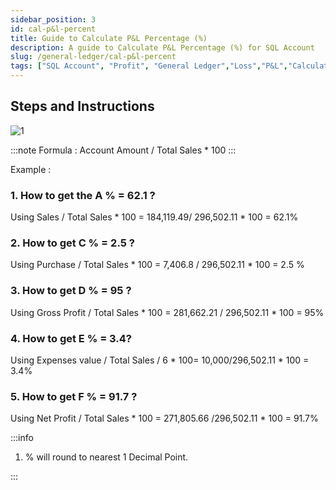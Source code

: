 ```yaml
---
sidebar_position: 3
id: cal-p&l-percent
title: Guide to Calculate P&L Percentage (%)
description: A guide to Calculate P&L Percentage (%) for SQL Account
slug: /general-ledger/cal-p&l-percent
tags: ["SQL Account", "Profit", "General Ledger","Loss","P&L","Calculate"]
---
```


## Steps and Instructions

![1](/img/general-ledger/cal-p&l-percent/1.png)

:::note
Formula :
Account Amount / Total Sales * 100
:::

Example :

### 1. How to get the A % = 62.1 ?

   Using Sales / Total Sales \* 100 = 184,119.49/ 296,502.11 \* 100 = 62.1%

### 2. How to get C % = 2.5 ?

   Using Purchase / Total Sales \* 100 = 7,406.8 / 296,502.11 \* 100 = 2.5 %

### 3. How to get D % = 95 ?

   Using Gross Profit / Total Sales \* 100 = 281,662.21 / 296,502.11 \* 100 = 95%

### 4. How to get E % = 3.4?

   Using Expenses value / Total Sales / 6 \* 100= 10,000/296,502.11 \* 100 = 3.4%

### 5. How to get F % = 91.7 ?

   Using Net Profit / Total Sales \* 100 = 271,805.66 /296,502.11 \* 100 = 91.7%

:::info

1. % will round to nearest 1 Decimal Point.

:::
